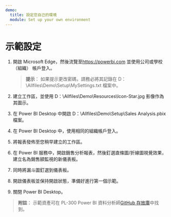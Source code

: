 ```yaml
---
demo:
  title: 設定您自己的環境
  module: Set up your own environment
---
```



# 示範設定

1. 開啟 Microsoft Edge，然後流覽至<https://powerbi.com> 並使用公司或學校 （組織） 帳戶登入。
    > **提示**： 如果提示更改密碼，請務必將其記錄在 D：\Allfiles\Demo\Setup\MySettings.txt 檔案中。

1. 建立工作區，並使用 D：\Allfiles\Demo\Resources\Icon-Star.jpg 影像作為其圖示。

1. 在 Power BI Desktop 中開啟 D：\Allfiles\Demo\Setup\Sales Analysis.pbix 檔案。

1. 在 Power BI Desktop 中，使用相同的組織帳戶登入。

1. 將報表發佈至您稍早建立的工作區。

1. 在 Power BI 服務中，開啟銷售分析報表，然後釘選直條圖/折線圖視覺效果，建立名為銷售額監視的新儀表板。

1. 同時將漏斗圖釘選到儀表板。

1. 開啟儀表板並保持開啟狀態，準備好進行第一個示範。

1. 關閉 Power BI Desktop。

> **附註**： 示範資產可在 PL-300 Power BI 資料分析師[GitHub 存放庫](https://github.com/MicrosoftLearning/PL-300-Microsoft-Power-BI-Data-Analyst/tree/Main/Allfiles/Demo)中找到。

